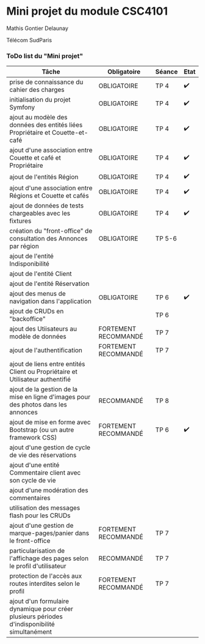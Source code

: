 # Mini projet du module CSC4101

Mathis Gontier Delaunay

Télécom SudParis

### ToDo list du "Mini projet"

| Tâche                                                                                         | Obligatoire          | Séance | Etat               |
| --------------------------------------------------------------------------------------------- | -------------------- | ------ | ------------------ |
| prise de connaissance du cahier des charges                                                   | OBLIGATOIRE          | TP 4   | :heavy_check_mark: |
| initialisation du projet Symfony                                                              | OBLIGATOIRE          | TP 4   | :heavy_check_mark: |
| ajout au modèle des données des entités liées Propriétaire et Couette-et-café                 | OBLIGATOIRE          | TP 4   | :heavy_check_mark: |
| ajout d'une association entre Couette et café et Propriétaire                                 | OBLIGATOIRE          | TP 4   | :heavy_check_mark: |
| ajout de l'entités Région                                                                     | OBLIGATOIRE          | TP 4   | :heavy_check_mark: |
| ajout d'une association entre Régions et Couette et cafés                                     | OBLIGATOIRE          | TP 4   | :heavy_check_mark: |
| ajout de données de tests chargeables avec les fixtures                                       | OBLIGATOIRE          | TP 4   | :heavy_check_mark: |
| création du "front-office" de consultation des Annonces par région                            | OBLIGATOIRE          | TP 5-6 |                    |
| ajout de l'entité Indisponibilité                                                             |                      |        |                    |
| ajout de l'entité Client                                                                      |                      |        |                    |
| ajout de l'entité Réservation                                                                 |                      |        |                    |
| ajout des menus de navigation dans l'application                                              | OBLIGATOIRE          | TP 6   | :heavy_check_mark: |
| ajout de CRUDs en "backoffice"                                                                |                      | TP 6   |                    |
| ajout des Utiisateurs au modèle de données                                                    | FORTEMENT RECOMMANDÉ | TP 7   |                    |
| ajout de l'authentification                                                                   | FORTEMENT RECOMMANDÉ | TP 7   |                    |
| ajout de liens entre entités Client ou Propriétaire et Utilisateur authentifié                |                      |        |                    |
| ajout de la gestion de la mise en ligne d'images pour des photos dans les annonces            | RECOMMANDÉ           | TP 8   |                    |
| ajout de mise en forme avec Bootstrap (ou un autre framework CSS)                             | FORTEMENT RECOMMANDÉ | TP 6   | :heavy_check_mark: |
| ajout d'une gestion de cycle de vie des réservations                                          |                      |        |                    |
| ajout d'une entité Commentaire client avec son cycle de vie                                   |                      |        |                    |
| ajout d'une modération des commentaires                                                       |                      |        |                    |
| utilisation des messages flash pour les CRUDs                                                 |                      |        |                    |
| ajout d'une gestion de marque-pages/panier dans le front-office                               | FORTEMENT RECOMMANDÉ | TP 7   |                    |
| particularisation de l'affichage des pages selon le profil d'utilisateur                      | RECOMMANDÉ           | TP 7   |                    |
| protection de l'accès aux routes interdites selon le profil                                   | FORTEMENT RECOMMANDÉ | TP 7   |                    |
| ajout d'un formulaire dynamique pour créer plusieurs périodes d'indisponibilité simultanément |                      |        |                    |
